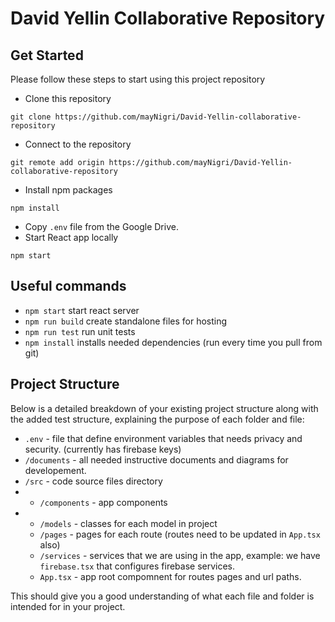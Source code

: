 # David Yellin Collaborative Repository

## Get Started
Please follow these steps to start using this project repository
- Clone this repository
```
git clone https://github.com/mayNigri/David-Yellin-collaborative-repository
```
- Connect to the repository
```
git remote add origin https://github.com/mayNigri/David-Yellin-collaborative-repository
```
- Install npm packages
```
npm install
```
- Copy `.env` file from the Google Drive.
- Start React app locally
```
npm start
```

## Useful commands
- `npm start` start react server
- `npm run build` create standalone files for hosting
- `npm run test` run unit tests
- `npm install` installs needed dependencies (run every time you pull from git)

## Project Structure
Below is a detailed breakdown of your existing project structure along with the added test structure, explaining the purpose of each folder and file:

 - `.env` - file that define environment variables that needs privacy and security. (currently has firebase keys)
- `/documents` - all needed instructive documents and diagrams for developement.
- `/src` - code source files directory
- - `/components` - app components
- - `/models` - classes for each model in project
  - `/pages` - pages for each route (routes need to be updated in `App.tsx` also)
  - `/services` - services that we are using in the app, example: we have `firebase.tsx` that configures firebase services.
  - `App.tsx` - app root compomnent for routes pages and url paths.


This should give you a good understanding of what each file and folder is intended for in your project.
